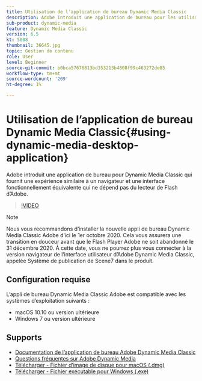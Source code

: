 ```yaml
---
title: Utilisation de l’application de bureau Dynamic Media Classic
description: Adobe introduit une application de bureau pour les utilisateurs de Dynamic Media Classic qui ne repose plus sur la technologie Adobe Flash dans le navigateur.
sub-product: dynamic-media
feature: Dynamic Media Classic
version: 6.5
kt: 5808
thumbnail: 36645.jpg
topic: Gestion de contenu
role: User
level: Beginner
source-git-commit: b0bca57676813bd353213b4808f99c463272de85
workflow-type: tm+mt
source-wordcount: '209'
ht-degree: 1%

---
```



# Utilisation de l’application de bureau Dynamic Media Classic{#using-dynamic-media-desktop-application}

Adobe introduit une application de bureau pour Dynamic Media Classic qui fournit une expérience similaire à un navigateur et une interface fonctionnellement équivalente qui ne dépend pas du lecteur de Flash d’Adobe.

>[!VIDEO](https://video.tv.adobe.com/v/36645/?quality=12)

>[!NOTE]
>
> Nous vous recommandons d’installer la nouvelle appli de bureau Dynamic Media Classic Adobe d’ici le 1er octobre 2020. Cela vous assurera une transition en douceur avant que le Flash Player Adobe ne soit abandonné le 31 décembre 2020. À cette date, vous ne pourrez plus vous connecter à la version navigateur de l’interface utilisateur d’Adobe Dynamic Media Classic, appelée Système de publication de Scene7 dans le produit.

## Configuration requise

L’appli de bureau Dynamic Media Classic Adobe est compatible avec les systèmes d’exploitation suivants :

* macOS 10.10 ou version ultérieure
* Windows 7 ou version ultérieure

## Supports

* [Documentation de l’application de bureau Adobe Dynamic Media Classic](https://docs.adobe.com/content/help/en/dynamic-media-classic/using/intro/dynamic-media-classic-desktop-app.html)
* [Questions fréquentes sur Adobe Dynamic Media](https://docs.adobe.com/content/help/en/dynamic-media-classic/using/new-ui-2020.html)
* [Télécharger - Fichier d’image de disque pour macOS (.dmg)](http://download.macromedia.com/dynamic-media-classic/20.20.1/adobe-dynamic-media-classic-20.20.1.dmg)
* [Télécharger - Fichier exécutable pour Windows (.exe)](http://download.macromedia.com/dynamic-media-classic/20.20.1/adobe-dynamic-media-classic-20.20.1.exe)

